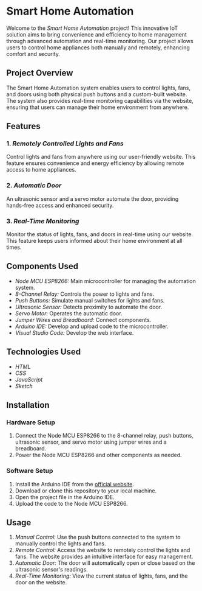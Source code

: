 # Smart Home Automation

Welcome to the *Smart Home Automation* project! This innovative IoT solution aims to bring convenience and efficiency to home management through advanced automation and real-time monitoring. Our project allows users to control home appliances both manually and remotely, enhancing comfort and security.

## Project Overview

The Smart Home Automation system enables users to control lights, fans, and doors using both physical push buttons and a custom-built website. The system also provides real-time monitoring capabilities via the website, ensuring that users can manage their home environment from anywhere.

## Features

### 1. *Remotely Controlled Lights and Fans*
Control lights and fans from anywhere using our user-friendly website. This feature ensures convenience and energy efficiency by allowing remote access to home appliances.

### 2. *Automatic Door*
An ultrasonic sensor and a servo motor automate the door, providing hands-free access and enhanced security.

### 3. *Real-Time Monitoring*
Monitor the status of lights, fans, and doors in real-time using our website. This feature keeps users informed about their home environment at all times.

## Components Used

- *Node MCU ESP8266:* Main microcontroller for managing the automation system.
- *8-Channel Relay:* Controls the power to lights and fans.
- *Push Buttons:* Simulate manual switches for lights and fans.
- *Ultrasonic Sensor:* Detects proximity to automate the door.
- *Servo Motor:* Operates the automatic door.
- *Jumper Wires and Breadboard:* Connect components.
- *Arduino IDE:* Develop and upload code to the microcontroller.
- *Visual Studio Code:* Develop the web interface.

## Technologies Used

- *HTML*
- *CSS*
- *JavaScript*
- *Sketch*

## Installation

### Hardware Setup
1. Connect the Node MCU ESP8266 to the 8-channel relay, push buttons, ultrasonic sensor, and servo motor using jumper wires and a breadboard.
2. Power the Node MCU ESP8266 and other components as needed.

### Software Setup
1. Install the Arduino IDE from the [official website](https://www.arduino.cc/en/Main/Software).
2. Download or clone this repository to your local machine.
3. Open the project file in the Arduino IDE.
4. Upload the code to the Node MCU ESP8266.

## Usage

1. *Manual Control:* Use the push buttons connected to the system to manually control the lights and fans.
2. *Remote Control:* Access the website to remotely control the lights and fans. The website provides an intuitive interface for easy management.
3. *Automatic Door:* The door will automatically open or close based on the ultrasonic sensor's readings.
4. *Real-Time Monitoring:* View the current status of lights, fans, and the door on the website.
